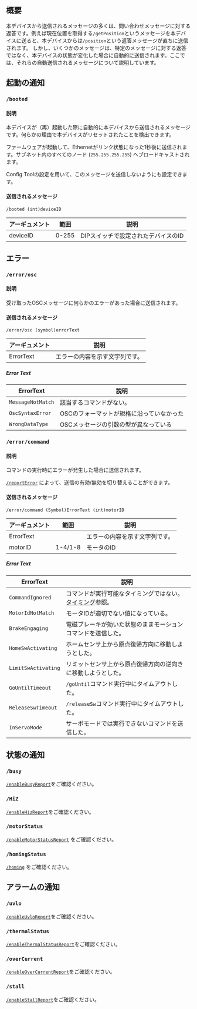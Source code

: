 ## 概要
本デバイスから送信されるメッセージの多くは、問い合わせメッセージに対する返答です。例えば現在位置を取得する`/getPosition`というメッセージを本デバイスに送ると、本デバイスからは`/position`という返答メッセージが直ちに送信されます。
しかし、いくつかのメッセージは、特定のメッセージに対する返答ではなく、本デバイスの状態が変化した場合に自動的に送信されます。ここでは、それらの自動送信されるメッセージについて説明しています。

## 起動の通知
### `/booted`
#### 説明
本デバイスが（再）起動した際に自動的に本デバイスから送信されるメッセージです。何らかの理由で本デバイスがリセットされたことを検出できます。

ファームウェアが起動して、Ethernetがリンク状態になった1秒後に送信されます。サブネット内のすべてのノード (`255.255.255.255`) へブロードキャストされます。

Config Toolの設定を用いて、このメッセージを送信しないようにも設定できます。

#### 送信されるメッセージ

```
/booted (int)deviceID
```

| アーギュメント | 範囲 | 説明 |
| --- | --- | --- |
| deviceID | 0-255| DIPスイッチで設定されたデバイスのID |

## エラー
### `/error/osc`
#### 説明
受け取ったOSCメッセージに何らかのエラーがあった場合に送信されます。

#### 送信されるメッセージ

```
/error/osc (symbol)errorText
```

| アーギュメント  | 説明 |
| --- | --- |
| ErrorText | エラーの内容を示す文字列です。 |

##### Error Text
| ErrorText  | 説明 |
| --- | --- |
| `MessageNotMatch` | 該当するコマンドがない。 |
| `OscSyntaxError` | OSCのフォーマットが規格に沿っていなかった |
| `WrongDataType` | OSCメッセージの引数の型が異なっている |

### `/error/command`
#### 説明
コマンドの実行時にエラーが発生した場合に送信されます。

[`/reportError`](https://ponoor.com/docs/step-series/osc-command-reference/system-settings/#reporterror_boolenable) によって、送信の有効/無効を切り替えることができます。

#### 送信されるメッセージ

```
/error/command (Symbol)ErrorText (int)motorID
```

|アーギュメント|範囲|説明|
|---|---|---|
| ErrorText | | エラーの内容を示す文字列です。 |
|motorID| 1-4/1-8 |モータのID|

##### Error Text
| ErrorText  | 説明 |
| --- | --- |
| `CommandIgnored` | コマンドが実行可能なタイミングではない。[タイミング](https://ponoor.com/docs/step-series/osc-command-reference/#i-4)参照。 |
| `MotorIdNotMatch` | モータIDが適切でない値になっている。 |
| `BrakeEngaging` | 電磁ブレーキが効いた状態のままモーションコマンドを送信した。|
| `HomeSwActivating` | ホームセンサ上から原点復帰方向に移動しようとした。 |
| `LimitSwActivating` | リミットセンサ上から原点復帰方向の逆向きに移動しようとした。 |
| `GoUntilTimeout` | `/goUntil`コマンド実行中にタイムアウトした。 |
| `ReleaseSwTimeout` | `/releaseSw`コマンド実行中にタイムアウトした。 |
| `InServoMode` | サーボモードでは実行できないコマンドを送信した。 |

## 状態の通知
### `/busy`
[`/enableBusyReport`](https://ponoor.com/docs/step-series/osc-command-reference/system-settings/#enablebusyreport_intmotorid_boolenable)をご確認ください。

### `/HiZ`
[`/enableHizReport`](https://ponoor.com/docs/step-series/osc-command-reference/system-settings/#enablehizreport_intmotorid_boolenable)をご確認ください。

### `/motorStatus`
[`/enableMotorStatusReport`](https://ponoor.com/docs/step-series/osc-command-reference/system-settings/#enablemotorstatusreport_intmotorid_boolenable) をご確認ください。

### `/homingStatus`
[`/homing`](https://ponoor.com/docs/step-series/osc-command-reference/homing/#homing_intmotorid) をご確認ください。

## アラームの通知

### `/uvlo`
[`/enableUvloReport`](https://ponoor.com/docs/step-series/osc-command-reference/alarm-settings/#enableuvloreport_intmotorid_boolenable)をご確認ください。

### `/thermalStatus`
[`/enableThermalStatusReport`](https://ponoor.com/docs/step-series/osc-command-reference/alarm-settings/#enablethermalstatusreport_intmotorid_boolenable)をご確認ください。

### `/overCurrent`
[`/enableOverCurrentReport`](https://ponoor.com/docs/step-series/osc-command-reference/alarm-settings/#enableovercurrentreport_intmotorid_boolenable)をご確認ください。

### `/stall`
[`/enableStallReport`](https://ponoor.com/docs/step-series/osc-command-reference/alarm-settings/#enablestallreport_intmotorid_boolenable)をご確認ください。

